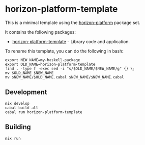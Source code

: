 # horizon-platform-template

This is a minimal template using the
[horizon-platform](https://gitlab.horizon-haskell.net/package-sets/horizon-platform) package set.

It contains the following packages:

* [horizon-platform-template](./horizon-platform-template) - Library code and application.

To rename this template, you can do the following in bash:

```
export NEW_NAME=my-haskell-package
export OLD_NAME=horizon-platform-template
find . -type f -exec sed -i "s/$OLD_NAME/$NEW_NAME/g" {} \;
mv $OLD_NAME $NEW_NAME
mv $NEW_NAME/$OLD_NAME.cabal $NEW_NAME/$NEW_NAME.cabal
```

## Development

```
nix develop
cabal build all
cabal run horizon-platform-template
```

## Building

```
nix run
```
